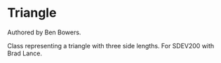 # Triangle

Authored by Ben Bowers.

Class representing a triangle with three side lengths. For SDEV200 with Brad Lance.
